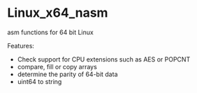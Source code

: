 # Linux_x64_nasm
asm functions for 64 bit Linux

Features:
  - Check support for CPU extensions such as AES or POPCNT
  - compare, fill or copy arrays
  - determine the parity of 64-bit data
  - uint64 to string
